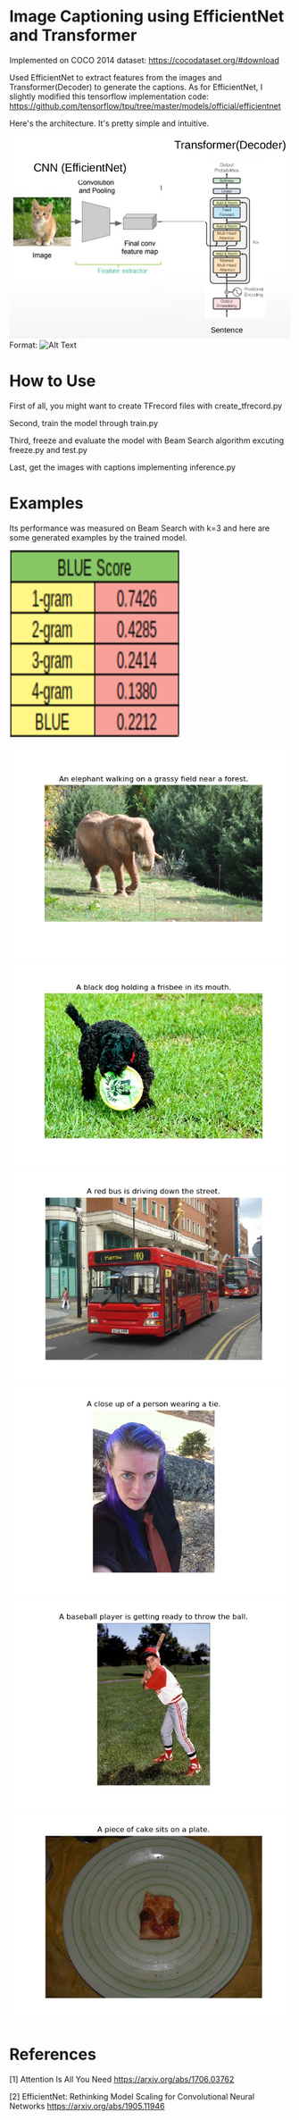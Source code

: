 # Image Captioning using EfficientNet and Transformer
Implemented on COCO 2014 dataset: https://cocodataset.org/#download

Used EfficientNet to extract features from the images and Transformer(Decoder) to generate the captions.
As for EfficientNet, I slightly modified this tensorflow implementation code: https://github.com/tensorflow/tpu/tree/master/models/official/efficientnet


Here's the architecture. It's pretty simple and intuitive.

![Image of Yaktocat](https://github.com/applecv3/image-captioning/blob/master/pictures/Screenshot%20from%202021-02-27%2000-12-26.png)
Format: ![Alt Text](url)

# How to Use
First of all, you might want to create TFrecord files with create_tfrecord.py

Second, train the model through train.py

Third, freeze and evaluate the model with Beam Search algorithm excuting freeze.py and test.py

Last, get the images with captions implementing inference.py

# Examples
Its performance was measured on Beam Search with k=3 and here are some generated examples by the trained model.

![Image of Yaktocat](https://github.com/applecv3/image-captioning/blob/master/pictures/Screenshot%20from%202021-02-27%2005-13-09.png)

![Image of Yaktocat](https://github.com/applecv3/image-captioning/blob/master/pictures/example1.jpg)
![Image of Yaktocat](https://github.com/applecv3/image-captioning/blob/master/pictures/example2.jpg)
![Image of Yaktocat](https://github.com/applecv3/image-captioning/blob/master/pictures/example3.jpg)
![Image of Yaktocat](https://github.com/applecv3/image-captioning/blob/master/pictures/example4.jpg)
![Image of Yaktocat](https://github.com/applecv3/image-captioning/blob/master/pictures/example5.jpg)
![Image of Yaktocat](https://github.com/applecv3/image-captioning/blob/master/pictures/example6.jpg)

# References
[1] Attention Is All You Need
https://arxiv.org/abs/1706.03762

[2] EfficientNet: Rethinking Model Scaling for Convolutional Neural Networks
https://arxiv.org/abs/1905.11946
